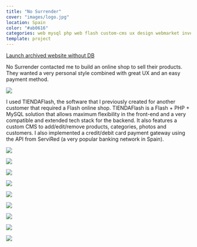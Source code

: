 ```yaml
---
title: "No Surrender"
cover: "images/logo.jpg"
location: Spain
color: "#ab0616"
categories: web mysql php web flash custom-cms ux design webmarket inverted
template: project
---
```


<p class="align-center">
<a class="btn external" role="button" href="http://work.joanmira.com/webs/nosurrender/" target="_blank">Launch archived website without DB</a>
</p>

No Surrender contacted me to build an online shop to sell their products. They wanted a very personal style combined with great UX and an easy payment method.

![](/work/nosurrender/images/1.png)

I used TIENDAFlash, the software that I previously created for another customer that required a Flash online shop. TIENDAFlash is a Flash + PHP + MySQL solution that allows maximum flexibility in the front-end and a very compatible and extended tech stack for the backend. It also features a custom CMS to add/edit/remove products, categories, photos and customers. I also implemented a credit/debit card payment gateway using the API from ServiRed (a very popular banking network in Spain).

![](/work/nosurrender/images/2.jpg)

![](/work/nosurrender/images/3.jpg)

![](/work/nosurrender/images/4.jpg)

![](/work/nosurrender/images/5.jpg)

![](/work/nosurrender/images/6.jpg)

![](/work/nosurrender/images/7.jpg)

![](/work/nosurrender/images/8.jpg)

![](/work/nosurrender/images/9.jpg)

![](/work/nosurrender/images/10.jpg)
